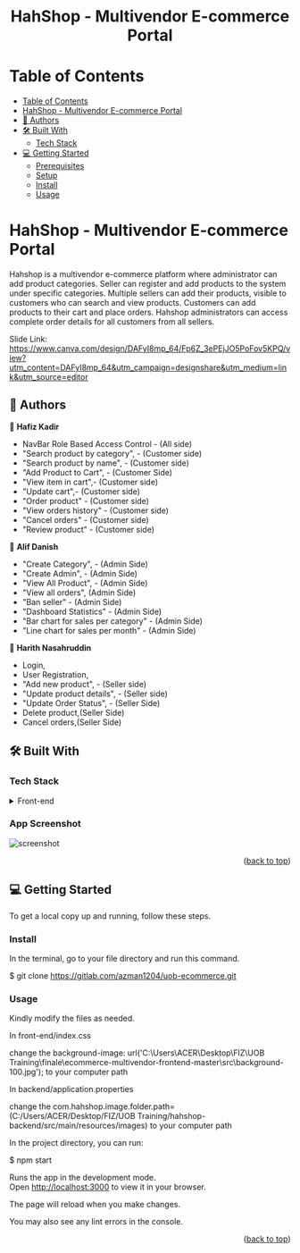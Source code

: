 <a name="readme-top"></a>

<h1 align='center'> HahShop - Multivendor E-commerce Portal </h1>


# Table of Contents

- [Table of Contents](#-table-of-contents)
- [ HahShop - Multivendor E-commerce Portal](#-about-project-)
 - [👥 Authors ](#-authors-)
  - [🛠 Built With ](#-built-with-)
    - [Tech Stack ](#tech-stack-)
  - [💻 Getting Started ](#-getting-started-)
    - [Prerequisites](#prerequisites)
    - [Setup](#setup)
    - [Install](#install)
    - [Usage](#usage)
 
  
 

<!-- PROJECT DESCRIPTION -->

# HahShop - Multivendor E-commerce Portal <a name="about-project"></a>

Hahshop is a multivendor e-commerce platform where administrator can add product categories.  Seller can register and add products to the system under specific categories. Multiple sellers can add their products, visible to customers who can search and view products. Customers can add products to their cart and place orders. Hahshop administrators can access complete order details for all customers from all sellers.

Slide Link: https://www.canva.com/design/DAFyI8mp_64/Fp6Z_3ePEjJO5PoFov5KPQ/view?utm_content=DAFyI8mp_64&utm_campaign=designshare&utm_medium=link&utm_source=editor

## 👥 Authors <a name="authors"></a>

👤 **Hafiz Kadir**

- NavBar Role Based Access Control - (All side)
- "Search product by category", - (Customer side)
- "Search product by name", - (Customer side)
- "Add Product to Cart", - (Customer Side)
- "View item in cart",- (Customer side)
- "Update cart",- (Customer side)
- "Order product" - (Customer side)
- "View orders history" - (Customer side)
- "Cancel orders" - (Customer side)
- "Review product" - (Customer side)


👤 **Alif Danish**
- "Create Category", - (Admin Side)
- "Create Admin", - (Admin Side)
- "View All Product", - (Admin Side)
- "View all orders", (Admin Side)
- "Ban seller" - (Admin Side)
- "Dashboard Statistics" - (Admin Side)
- "Bar chart for sales per category" - (Admin Side)
- "Line chart for sales per month" - (Admin Side)


👤 **Harith Nasahruddin**
- Login,
- User Registration,
- "Add new product", - (Seller side)
- "Update product details", - (Seller side)
- "Update Order Status", - (Seller Side)
- Delete product,(Seller Side)
- Cancel orders,(Seller Side)


## 🛠 Built With <a name="built-with"></a>

### Tech Stack <a name="tech-stack"></a>


<details>
  <summary>Front-end</summary>
  <ul>
    <li><a href="https://reactjs.org/">React.js</a></li>
  </ul>
  <summary>Back-end</summary>
  <ul>
    <li><a href="https://spring.io/projects/spring-boot">SpringBoot</a></li>
  </ul>
</details>

### App Screenshot
![screenshot](https://gitlab.com/azman1204/uob-ecommerce/-/raw/main/hahlandingpage.png)


<p align="right">(<a href="#readme-top">back to top</a>)</p>

<!-- GETTING STARTED -->

## 💻 Getting Started <a name="getting-started"></a>


To get a local copy up and running, follow these steps.



### Install

In the terminal, go to your file directory and run this command.


$ git clone https://gitlab.com/azman1204/uob-ecommerce.git



### Usage

Kindly modify the files as needed.

In front-end/index.css

change the background-image: url('C:\Users\ACER\Desktop\FIZ\UOB Training\finale\ecommerce-multivendor-frontend-master\src\background-100.jpg'); to your computer path

In backend/application.properties

change the com.hahshop.image.folder.path=(C:/Users/ACER/Desktop/FIZ/UOB Training/hahshop-backend/src/main/resources/images) to your computer path

In the project directory, you can run:


$ npm start

Runs the app in the development mode.\
Open [http://localhost:3000](http://localhost:3000) to view it in your browser.

The page will reload when you make changes.

You may also see any lint errors in the console.



<p align="right">(<a href="#readme-top">back to top</a>)</p>